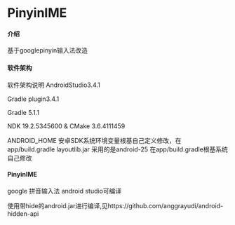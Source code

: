 # PinyinIME

#### 介绍
基于googlepinyin输入法改造

#### 软件架构
软件架构说明
AndroidStudio3.4.1

Gradle plugin3.4.1

Gradle 5.1.1

NDK 19.2.5345600 & CMake 3.6.4111459

ANDROID_HOME 安卓SDK系统环境变量根基自己定义修改，在app/build.gradle
layoutlib.jar 采用的是android-25 在app/build.gradle根基系统自己修改

#### PinyinIME
google 拼音输入法 android studio可编译


使用带hide的android.jar进行编译,见https://github.com/anggrayudi/android-hidden-api
